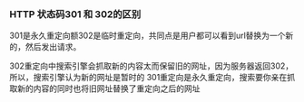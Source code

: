 ### HTTP 状态码301 和 302的区别


301是永久重定向额302是临时重定向，共同点是用户都可以看到url替换为一个新的，然后发出请求。


302重定向中搜索引擎会抓取新的内容太而保留旧的网址，因为服务器返回302，所以，搜索引擎认为新的网址是暂时的
301重定向是永久重定向，搜索要你亲在抓取新的内容的同时也将旧网址替换了重定向之后的网址
